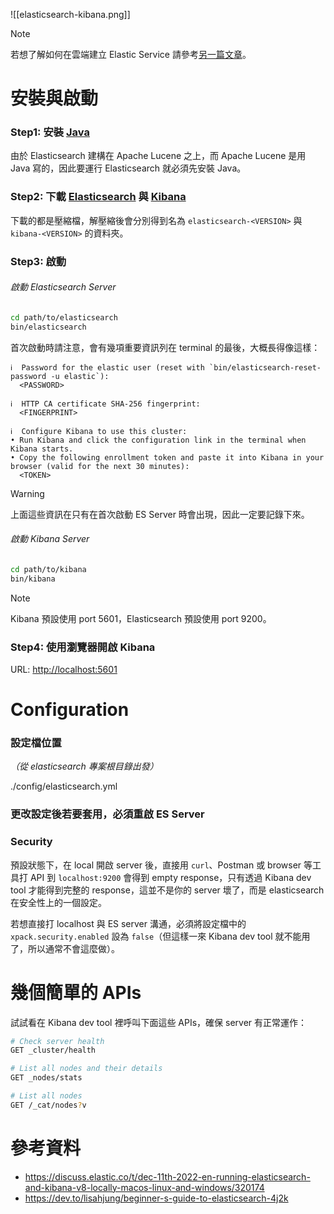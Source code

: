 ![[elasticsearch-kibana.png]]

>[!Note]
>若想了解如何在雲端建立 Elastic Service 請參考[另一篇文章](https://dev.to/lisahjung/beginner-s-guide-to-setting-up-elasticsearch-and-kibana-with-elastic-cloud-1joh)。

# 安裝與啟動

### Step1: 安裝 [Java](https://www.java.com/en/download/)

由於 Elasticsearch 建構在 Apache Lucene 之上，而 Apache Lucene 是用 Java 寫的，因此要運行 Elasticsearch 就必須先安裝 Java。

### Step2: 下載 [Elasticsearch](https://www.elastic.co/downloads/elasticsearch) 與 [Kibana](https://www.elastic.co/downloads/kibana)

下載的都是壓縮檔，解壓縮後會分別得到名為 `elasticsearch-<VERSION>` 與 `kibana-<VERSION>` 的資料夾。

### Step3: 啟動

###### 啟動 Elasticsearch Server

```bash
cd path/to/elasticsearch
bin/elasticsearch
```

首次啟動時請注意，會有幾項重要資訊列在 terminal 的最後，大概長得像這樣：

```plaintext
ℹ️  Password for the elastic user (reset with `bin/elasticsearch-reset-password -u elastic`):
  <PASSWORD>

ℹ️  HTTP CA certificate SHA-256 fingerprint:
  <FINGERPRINT>

ℹ️  Configure Kibana to use this cluster:
• Run Kibana and click the configuration link in the terminal when Kibana starts.
• Copy the following enrollment token and paste it into Kibana in your browser (valid for the next 30 minutes):
  <TOKEN>
```

>[!Warning]
>上面這些資訊在只有在首次啟動 ES Server 時會出現，因此一定要記錄下來。

###### 啟動 Kibana Server

```bash
cd path/to/kibana
bin/kibana
```

>[!Note]
>Kibana 預設使用 port 5601，Elasticsearch 預設使用 port 9200。

### Step4: 使用瀏覽器開啟 Kibana

URL: <http://localhost:5601>

# Configuration

### 設定檔位置

*（從 elasticsearch 專案根目錄出發）*

./config/elasticsearch.yml

### 更改設定後若要套用，必須重啟 ES Server

### Security

預設狀態下，在 local 開啟 server 後，直接用 `curl`、Postman 或 browser 等工具打 API 到 `localhost:9200` 會得到 empty response，只有透過 Kibana dev tool 才能得到完整的 response，這並不是你的 server 壞了，而是 elasticsearch 在安全性上的一個設定。

若想直接打 localhost 與 ES server 溝通，必須將設定檔中的 `xpack.security.enabled` 設為 `false`（但這樣一來 Kibana dev tool 就不能用了，所以通常不會這麼做）。

# 幾個簡單的 APIs

試試看在 Kibana dev tool 裡呼叫下面這些 APIs，確保 server 有正常運作：

```bash
# Check server health
GET _cluster/health

# List all nodes and their details
GET _nodes/stats

# List all nodes
GET /_cat/nodes?v
```

# 參考資料

- <https://discuss.elastic.co/t/dec-11th-2022-en-running-elasticsearch-and-kibana-v8-locally-macos-linux-and-windows/320174>
- <https://dev.to/lisahjung/beginner-s-guide-to-elasticsearch-4j2k>
